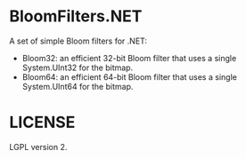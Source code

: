 # BloomFilters.NET

A set of simple Bloom filters for .NET:

 * Bloom32: an efficient 32-bit Bloom filter that uses a single System.UInt32 for the bitmap.
 * Bloom64: an efficient 64-bit Bloom filter that uses a single System.UInt64 for the bitmap.

# LICENSE

LGPL version 2.

